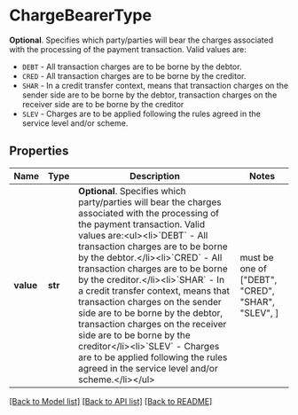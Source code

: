 # ChargeBearerType

__Optional__. Specifies which party/parties will bear the charges associated with the processing of the payment transaction. Valid values are:<ul><li>`DEBT` - All transaction charges are to be borne by the debtor.</li><li>`CRED` - All transaction charges are to be borne by the creditor.</li><li>`SHAR` - In a credit transfer context, means that transaction charges on the sender side are to be borne by the debtor, transaction charges on the receiver side are to be borne by the creditor</li><li>`SLEV` - Charges are to be applied following the rules agreed in the service level and/or scheme.</li></ul>

## Properties
Name | Type | Description | Notes
------------ | ------------- | ------------- | -------------
**value** | **str** | __Optional__. Specifies which party/parties will bear the charges associated with the processing of the payment transaction. Valid values are:&lt;ul&gt;&lt;li&gt;&#x60;DEBT&#x60; - All transaction charges are to be borne by the debtor.&lt;/li&gt;&lt;li&gt;&#x60;CRED&#x60; - All transaction charges are to be borne by the creditor.&lt;/li&gt;&lt;li&gt;&#x60;SHAR&#x60; - In a credit transfer context, means that transaction charges on the sender side are to be borne by the debtor, transaction charges on the receiver side are to be borne by the creditor&lt;/li&gt;&lt;li&gt;&#x60;SLEV&#x60; - Charges are to be applied following the rules agreed in the service level and/or scheme.&lt;/li&gt;&lt;/ul&gt; |  must be one of ["DEBT", "CRED", "SHAR", "SLEV", ]

[[Back to Model list]](../README.md#documentation-for-models) [[Back to API list]](../README.md#documentation-for-api-endpoints) [[Back to README]](../README.md)


